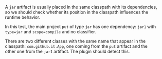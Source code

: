 A `jar` artifact is usually placed in the same classpath with its dependencies, so we should check whether its position in the classpath influences the runtime behavior.

In this test, the main project `put` of type `jar` has one dependency: `jar1` with `type=jar` and `scope=compile` and no classifier.

There are two different classes with the same name that appear in the classpath: `com.github.it.App`, one coming from the `put` artifact and the other one from the `jar1` artifact. The plugin should detect this.

